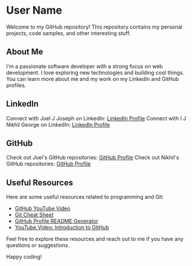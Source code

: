 # User Name

Welcome to my GitHub repository! This repository contains my personal projects, code samples, and other interesting stuff.

## About Me

I'm a passionate software developer with a strong focus on web development. I love exploring new technologies and building cool things. You can learn more about me and my work on my LinkedIn and GitHub profiles.

## LinkedIn

Connect with Joel J Joseph on LinkedIn: [LinkedIn Profile](https://www.linkedin.com/in/yourusername)
Connect with I J Nikhil George on LinkedIn: [LinkedIn Profile](https://www.linkedin.com/in/yourusername)

## GitHub

Check out Joel's GitHub repositories: [GitHub Profile](https://github.com/yourusername)
Check out Nikhil's GitHub repositories: [GitHub Profile](https://github.com/yourusername)

## Useful Resources

Here are some useful resources related to programming and Git:

- [GitHub YouTube Video](https://www.youtube.com/watch?v=pBy1zgt0XPc&t=63s&ab_channel=GitHub)
- [Git Cheat Sheet](https://www.freecodecamp.org/news/git-cheat-sheet/)
- [GitHub Profile README Generator](https://rahuldkjain.github.io/gh-profile-readme-generator/)
- [YouTube Video: Introduction to GitHub](https://www.youtube.com/watch?v=8JJ101D3knE&pp=ygUYZ2l0aHViIG9uZSBob3VyIHR1dG9yaWFs)

Feel free to explore these resources and reach out to me if you have any questions or suggestions.

Happy coding!

